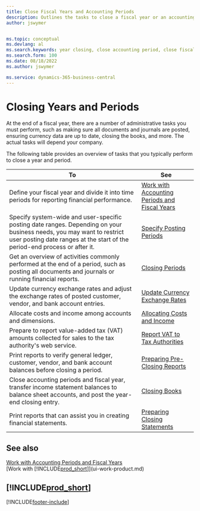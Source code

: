 ```yaml
---
title: Close Fiscal Years and Accounting Periods
description: Outlines the tasks to close a fiscal year or an accounting period, such as ensuring documents and journals are posted and verifying bank balances.
author: jswymer


ms.topic: conceptual
ms.devlang: al
ms.search.keywords: year closing, close accounting period, close fiscal year, bank account detailed trial balance
ms.search.form: 100
ms.date: 08/18/2022
ms.author: jswymer

ms.service: dynamics-365-business-central
---
```

# Closing Years and Periods

At the end of a fiscal year, there are a number of administrative tasks you must perform, such as making sure all documents and journals are posted, ensuring currency data are up to date, closing the books, and more. The actual tasks will depend your company.

The following table provides an overview of tasks that you typically perform to close a year and period.

| To | See |
| --- | --- |
| Define your fiscal year and divide it into time periods for reporting financial performance. | [Work with Accounting Periods and Fiscal Years](finance-accounting-periods-and-fiscal-years.md)|
| Specify system-wide and user-specific posting date ranges. Depending on your business needs, you may want to restrict user posting date ranges at the start of the period-end process or after it. |[Specify Posting Periods](finance-how-specify-posting-periods.md) |
| Get an overview of activities commonly performed at the end of a period, such as posting all documents and journals or running financial reports. |[Closing Periods](year-how-complete-period-end-processes.md) |
| Update currency exchange rates and adjust the exchange rates of posted customer, vendor, and bank account entries. |[Update Currency Exchange Rates](finance-how-update-currencies.md) |
| Allocate costs and income among accounts and dimensions. |[Allocating Costs and Income](year-allocate-costs-income.md) |
| Prepare to report value-added tax (VAT) amounts collected for sales to the tax authority's web service. |[Report VAT to Tax Authorities](finance-how-report-vat.md)|
| Print reports to verify general ledger, customer, vendor, and bank account balances before closing a period. |[Preparing Pre-Closing Reports](year-prepare-preclose-reports.md) |
| Close accounting periods and fiscal year, transfer income statement balances to balance sheet accounts, and post the year-end closing entry. |[Closing Books](year-close-books.md) |
| Print reports that can assist you in creating financial statements. |[Preparing Closing Statements](year-prepare-close-statement.md) |

## See also

[Work with Accounting Periods and Fiscal Years](finance-accounting-periods-and-fiscal-years.md)  
[Work with [!INCLUDE[prod_short](includes/prod_short.md)]](ui-work-product.md)

## [!INCLUDE[prod_short](includes/free_trial_md.md)]  

[!INCLUDE[footer-include](includes/footer-banner.md)]
